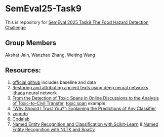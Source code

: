 # SemEval25-Task9
This is repository for [SemEval 2025 Task9 The Food Hazard Detection Challenge](https://food-hazard-detection-semeval-2025.github.io/)

## Group Members
Akshat Jain, Wanzhao Zhang, Weiting Wang

## Resources:
1. [official github](https://github.com/food-hazard-detection-semeval-2025/food-hazard-detection-semeval-2025.github.io) includes baseline and data
2. [Restoring and attributing ancient texts using deep neural networks](https://www.nature.com/articles/s41586-022-04448-z) , [ithaca](https://github.com/google-deepmind/ithaca) neural network 
3. [From the Detection of Toxic Spans in Online Discussions to the Analysis of Toxic-to-Civil Transfer](https://aclanthology.org/2022.acl-long.259/), [toxic span](https://github.com/ipavlopoulos/toxic_spans/tree/master) example
4. [“Why Should I Trust You?”: Explaining the Predictions of Any Classifier](https://aclanthology.org/N16-3020/)
5. [zenodo](https://zenodo.org/records/10891602)
6. [Codalab](https://codalab.lisn.upsaclay.fr/competitions/19955#results)
7. [Named Entity Recognition and Classification with Scikit-Learn](https://towardsdatascience.com/named-entity-recognition-and-classification-with-scikit-learn-f05372f07ba2)
8.[Named Entity Recognition with NLTK and SpaCy](https://towardsdatascience.com/named-entity-recognition-with-nltk-and-spacy-8c4a7d88e7da)
